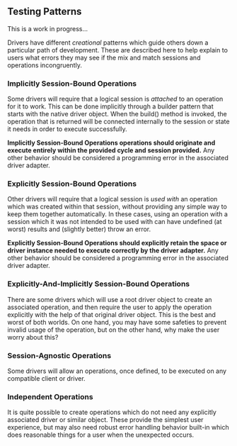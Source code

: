 ## Testing Patterns

This is a work in progress...

Drivers have different _creational_ patterns which guide others down a particular path
of development. These are described here to help explain to users what errors they may see
if the mix and match sessions and operations incongruently.

### Implicitly Session-Bound Operations

Some drivers will require that a logical session is _attached_ to an operation for it to work.
This can be done implicitly through a builder pattern that starts with the native driver object.
When the build() method is invoked, the operation that is returned will be connected internally
to the session or state it needs in order to execute successfully.

__Implicitly Session-Bound Operations operations should originate and execute entirely within the
provided cycle and session provided.__ Any other behavior should be considered a programming error
in the associated driver adapter.

### Explicitly Session-Bound Operations

Other drivers will require that a logical session is _used with_ an operation which was created
within that session, without providing any simple way to keep them together automatically.
In these cases, using an operation with a session which it was not intended to be used with can
have undefined (at worst) results and (slightly better) throw an error.

__Explicitly Session-Bound Operations should explicitly retain the space or driver instance needed
to execute correctly by the driver adapter.__ Any other behavior should be considered a programming
error in the associated driver adapter.

### Explicitly-And-Implicitly Session-Bound Operations

There are some drivers which will use a root driver object to create an associated operation, and
then require the user to apply the operation explicitly with the help of that original driver
object. This is the best and worst of both worlds. On one hand, you may have some safeties to
prevent invalid usage of the operation, but on the other hand, why make the user worry about this?

### Session-Agnostic Operations

Some drivers will allow an operations, once defined, to be executed on any compatible client or
driver.

### Independent Operations

It is quite possible to create operations which do not need any explicitly associated driver or
similar object. These provide the simplest user experience, but may also need robust error
handling behavior built-in which does reasonable things for a user when the unexpected occurs.


